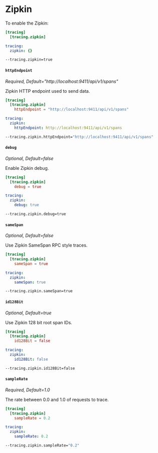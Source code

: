 # Zipkin

To enable the Zipkin:

```toml tab="File (TOML)"
[tracing]
  [tracing.zipkin]
```

```yaml tab="File (YAML)"
tracing:
  zipkin: {}
```

```bash tab="CLI"
--tracing.zipkin=true
```

#### `httpEndpoint`

_Required, Default="http://localhost:9411/api/v1/spans"_

Zipkin HTTP endpoint used to send data.

```toml tab="File (TOML)"
[tracing]
  [tracing.zipkin]
    httpEndpoint = "http://localhost:9411/api/v1/spans"
```

```yaml tab="File (YAML)"
tracing:
  zipkin:
    httpEndpoint: http://localhost:9411/api/v1/spans
```

```bash tab="CLI"
--tracing.zipkin.httpEndpoint="http://localhost:9411/api/v1/spans"
```

#### `debug`

_Optional, Default=false_

Enable Zipkin debug.

```toml tab="File (TOML)"
[tracing]
  [tracing.zipkin]
    debug = true
```

```yaml tab="File (YAML)"
tracing:
  zipkin:
    debug: true
```

```bash tab="CLI"
--tracing.zipkin.debug=true
```

#### `sameSpan`

_Optional, Default=false_

Use Zipkin SameSpan RPC style traces.

```toml tab="File (TOML)"
[tracing]
  [tracing.zipkin]
    sameSpan = true
```

```yaml tab="File (YAML)"
tracing:
  zipkin:
    sameSpan: true
```

```bash tab="CLI"
--tracing.zipkin.sameSpan=true
```

#### `id128Bit`

_Optional, Default=true_

Use Zipkin 128 bit root span IDs.

```toml tab="File (TOML)"
[tracing]
  [tracing.zipkin]
    id128Bit = false
```

```yaml tab="File (YAML)"
tracing:
  zipkin:
    id128Bit: false
```

```bash tab="CLI"
--tracing.zipkin.id128Bit=false
```

#### `sampleRate`

_Required, Default=1.0_

The rate between 0.0 and 1.0 of requests to trace.

```toml tab="File (TOML)"
[tracing]
  [tracing.zipkin]
    sampleRate = 0.2
```

```yaml tab="File (YAML)"
tracing:
  zipkin:
    sampleRate: 0.2
```

```bash tab="CLI"
--tracing.zipkin.sampleRate="0.2"
```